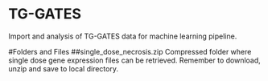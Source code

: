 # TG-GATES
Import and analysis of TG-GATES data for machine learning pipeline.

#Folders and Files
##single_dose_necrosis.zip
Compressed folder where single dose gene expression files can be retrieved. Remember to download, unzip and save to local directory. 
